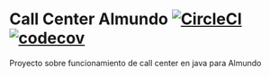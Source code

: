 # Call Center Almundo [![CircleCI](https://circleci.com/gh/mariomurillo/Callcenter-Almundo.svg?style=svg)](https://circleci.com/gh/mariomurillo/Callcenter-Almundo) [![codecov](https://codecov.io/gh/mariomurillo/Callcenter-Almundo/branch/master/graph/badge.svg)](https://codecov.io/gh/mariomurillo/Callcenter-Almundo)

Proyecto sobre funcionamiento de call center en java para Almundo
